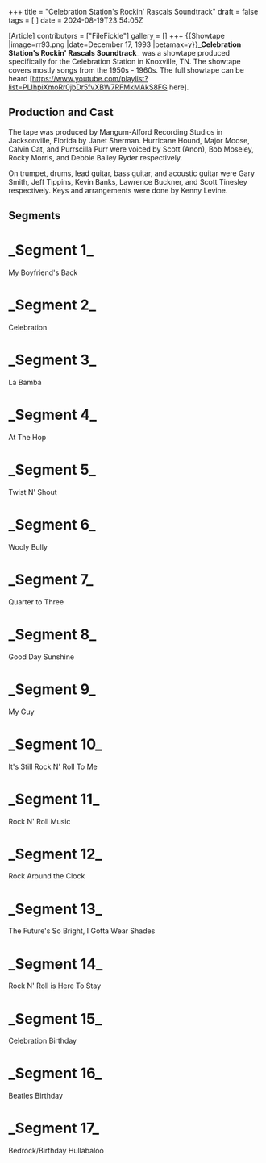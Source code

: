 +++
title = "Celebration Station's Rockin' Rascals Soundtrack"
draft = false
tags = [ ]
date = 2024-08-19T23:54:05Z

[Article]
contributors = ["FileFickle"]
gallery = []
+++
{{Showtape
|image=rr93.png
|date=December 17, 1993
|betamax=y}}**_Celebration Station's Rockin' Rascals Soundtrack**_ was a showtape produced specifically for the Celebration Station in Knoxville, TN. The showtape covers mostly songs from the 1950s - 1960s. The full showtape can be heard [https://www.youtube.com/playlist?list=PLIhpiXmoRr0jbDr5fvXBW7RFMkMAkS8FG here].

## Production and Cast ##
The tape was produced by Mangum-Alford Recording Studios in Jacksonville, Florida by Janet Sherman. Hurricane Hound, Major Moose, Calvin Cat, and Purrscilla Purr were voiced by Scott (Anon), Bob Moseley, Rocky Morris, and Debbie Bailey Ryder respectively.

On trumpet, drums, lead guitar, bass guitar, and acoustic guitar were Gary Smith, Jeff Tippins, Kevin Banks, Lawrence Buckner, and Scott Tinesley respectively. Keys and arrangements were done by Kenny Levine.

## Segments ##
# **_Segment 1**_
My Boyfriend's Back
# **_Segment 2**_
Celebration
# **_Segment 3**_
La Bamba
# **_Segment 4**_
At The Hop
# **_Segment 5**_
Twist N' Shout
# **_Segment 6**_
Wooly Bully
# **_Segment 7**_
Quarter to Three
# **_Segment 8**_
Good Day Sunshine
# **_Segment 9**_
My Guy
# **_Segment 10**_
It's Still Rock N' Roll To Me
# **_Segment 11**_
Rock N' Roll Music
# **_Segment 12**_
Rock Around the Clock
# **_Segment 13**_
The Future's So Bright, I Gotta Wear Shades
# **_Segment 14**_
Rock N' Roll is Here To Stay
# **_Segment 15**_
Celebration Birthday
# **_Segment 16**_
Beatles Birthday
# **_Segment 17**_
Bedrock/Birthday Hullabaloo